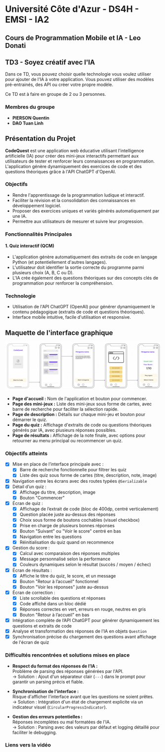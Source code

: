 # Université Côte d'Azur - DS4H - EMSI - IA2
## Cours de Programmation Mobile et IA - Leo Donati
## TD3 - Soyez créatif avec l'IA

Dans ce TD, vous pouvez choisir quelle technologie vous voulez utiliser pour ajouter de l'IA à votre application. Vous pouvez utiliser des modèles pré-entrainés, des API ou créer votre propre modèle.

Ce TD est à faire en groupe de 2 ou 3 personnes.

### Membres du groupe
- **PIERSON Quentin**
- **DAO Tuan Linh**

## Présentation du Projet

**CodeQuest** est une application web éducative utilisant l'intelligence artificielle (IA) pour créer des mini-jeux interactifs permettant aux utilisateurs de tester et renforcer leurs connaissances en programmation. L'application génère dynamiquement des exercices de code et des questions théoriques grâce à l'API ChatGPT d'OpenAI.

### Objectifs

- Rendre l'apprentissage de la programmation ludique et interactif.
- Faciliter la révision et la consolidation des connaissances en développement logiciel.
- Proposer des exercices uniques et variés générés automatiquement par une IA.
- Permettre aux utilisateurs de mesurer et suivre leur progression.

### Fonctionnalités Principales

#### 1. Quiz interactif (QCM)
- L'application génère automatiquement des extraits de code en langage Python (et potentiellement d'autres langages).
- L'utilisateur doit identifier la sortie correcte du programme parmi plusieurs choix (A, B, C ou D).
- L'IA crée également des questions théoriques sur des concepts clés de programmation pour renforcer la compréhension.

### Technologie
- Utilisation de l'API ChatGPT (OpenAI) pour générer dynamiquement le contenu pédagogique (extraits de code et questions théoriques).
- Interface mobile intuitive, facile d'utilisation et responsive.

## Maquette de l'interface graphique

![Maquette de l'interface](image.png)

- **Page d'accueil :** Nom de l'application et bouton pour commencer.
- **Page des mini-jeux :** Liste des mini-jeux sous forme de cartes, avec barre de recherche pour faciliter la sélection rapide.
- **Page de description :** Détails sur chaque mini-jeu et bouton pour démarrer le quiz.
- **Page du quiz :** Affichage d'extraits de code ou questions théoriques générés par IA, avec plusieurs réponses possibles.
- **Page de résultats :** Affichage de la note finale, avec options pour retourner au menu principal ou recommencer un quiz.

### Objectifs atteints

- [x] Mise en place de l’interface principale avec :
    - [x] Barre de recherche fonctionnelle pour filtrer les quiz
    - [x] Liste des quiz sous forme de cartes (titre, description, note, image)
- [x] Navigation entre les écrans avec des routes typées `@Serializable`
- [x] Détail d’un quiz :
    - [x] Affichage du titre, description, image
    - [x] Bouton "Commencer"
- [x] Écran de quiz :
    - [x] Affichage de l’extrait de code (bloc de 400dp, centré verticalement)
    - [x] Question placée juste au-dessus des réponses
    - [x] Choix sous forme de boutons cochables (visuel checkbox)
    - [x] Prise en charge de plusieurs bonnes réponses
    - [x] Bouton "Suivant" ou "Voir le score" centré en bas
    - [x] Navigation entre les questions
    - [x] Réinitialisation du quiz quand on recommence
- [x] Gestion du score :
    - [x] Calcul avec comparaison des réponses multiples
    - [x] Message personnalisé selon la performance
    - [x] Couleurs dynamiques selon le résultat (succès / moyen / échec)
- [x] Écran de résultats :
    - [x] Affiche le titre du quiz, le score, et un message
    - [x] Bouton "Retour à l’accueil" fonctionnel
    - [x] Bouton "Voir les réponses" juste au-dessus
- [x] Écran de correction :
    - [x] Liste scrollable des questions et réponses
    - [x] Code affiché dans un bloc dédié
    - [x] Réponses correctes en vert, erreurs en rouge, neutres en gris
    - [x] Bouton "Retour à l’accueil" en bas

- [x] Intégration complète de l’API ChatGPT pour générer dynamiquement les questions et extraits de code
- [x] Analyse et transformation des réponses de l’IA en objets `Question`
- [x] Synchronisation précise du chargement des questions avant affichage de l'écran de quiz

### Difficultés rencontrées et solutions mises en place

- **Respect du format des réponses de l’IA :**  
  Problème de parsing des réponses générées par l'API.  
  → Solution : Ajout d'un séparateur clair (`---`) dans le prompt pour garantir un parsing précis et fiable.

- **Synchronisation de l'interface :**  
  Risque d'afficher l'interface avant que les questions ne soient prêtes.  
  → Solution : Intégration d'un état de chargement explicite via un indicateur visuel (`CircularProgressIndicator`).

- **Gestion des erreurs potentielles :**  
  Réponses incomplètes ou mal formatées de l'IA.  
  → Solution : Parsing avec des valeurs par défaut et logging détaillé pour faciliter le debugging.

### Liens vers la vidéo
